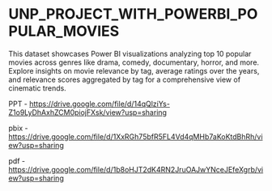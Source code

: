 # UNP_PROJECT_WITH_POWERBI_POPULAR_MOVIES

This dataset showcases Power BI visualizations analyzing top 10 popular movies across genres like drama, comedy, documentary, horror, and more. Explore insights on movie relevance by tag, average ratings over the years, and relevance scores aggregated by tag for a comprehensive view of cinematic trends.

PPT - https://drive.google.com/file/d/14qQlziYs-Z1o9LyDhAxhZCM0piojFXsk/view?usp=sharing

pbix - https://drive.google.com/file/d/1XxRGh75bfR5FL4Vd4qMHb7aKoKtdBhRh/view?usp=sharing

pdf -  https://drive.google.com/file/d/1b8oHJT2dK4RN2JruOAJwYNceJEfeXgrb/view?usp=sharing
